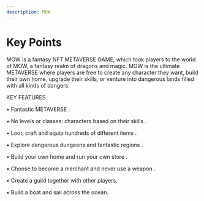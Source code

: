 ```yaml
---
description: MOW
---
```


# Key Points

MOW is a fantasy NFT METAVERSE GAME, which took players to the world of MOW, a fantasy realm of dragons and magic. MOW is the ultimate METAVERSE where players are free to create any character they want, build their own home, upgrade their skills, or venture into dangerous lands filled with all kinds of dangers.

KEY FEATURES&#x20;

&#x20;• Fantastic METAVERSE .

&#x20;• No levels or classes: characters based on their skills .

• Loot, craft and equip hundreds of different items  .

• Explore dangerous dungeons and fantastic regions .

&#x20;• Build your own home and run your own store .

&#x20;• Choose to become a merchant and never use a weapon .

&#x20;• Create a guild together with other players.

&#x20;• Build a boat and sail across the ocean.
